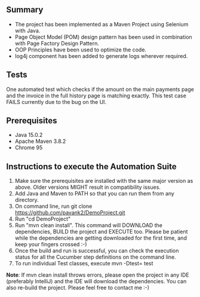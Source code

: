 Summary
--------
- The project has been implemented as a Maven Project using Selenium with Java.
- Page Object Model (POM) design pattern has been used in combination with Page Factory Design Pattern.
- OOP Principles have been used to optimize the code.
- log4j component has been added to generate logs wherever required.

Tests
--------
One automated test which checks if the amount on the main payments page and the invoice in the full history page is matching exactly.
This test case FAILS currently due to the bug on the UI.

Prerequisites
-------------
- Java 15.0.2
- Apache Maven 3.8.2
- Chrome 95

Instructions to execute the Automation Suite
---------------------------------------------
1) Make sure the prerequisites are installed with the same major version as above. Older versions MIGHT result in compatibility issues.
2) Add Java and Maven to PATH so that you can run them from any directory.
3) On command line, run git clone https://github.com/pavank2/DemoProject.git
4) Run "cd DemoProject"
5) Run "mvn clean install". This command will DOWNLOAD the dependencies, BUILD the project and EXECUTE too.
Please be patient while the dependencies are getting downloaded for the first time, and keep your fingers crossed :-)
6) Once the build and run is successful, you can check the execution status for all the Cucumber step definitions on the command line.
7) To run individual Test classes, execute mvn -Dtest=<Classname> test

**Note**: If mvn clean install throws errors, please open the project in any IDE (preferably IntelliJ) and the IDE will download the dependencies. 
You can also re-build the project.
Please feel free to contact me :-)

